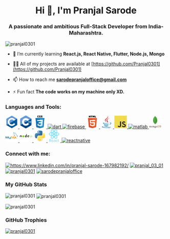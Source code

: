 

<h1 align="center">Hi 👋, I'm Pranjal Sarode</h1>
<h3 align="center">A passionate and ambitious Full-Stack Developer from India-Maharashtra.</h3>


<p align="left"> <img src="https://komarev.com/ghpvc/?username=pranjal0301&label=Profile%20views&color=0e75b6&style=flat" alt="pranjal0301" /> </p>

- 🌱 I’m currently learning **React.js, React Native, Flutter, Node.js, Mongo**

- 👨‍💻 All of my projects are available at [https://github.com/Pranjal0301](https://github.com/Pranjal0301)

- 📫 How to reach me **sarodepranjaloffice@gmail.com**

- ⚡ Fun fact **The code works on my machine only XD.**

<h3 align="left">Languages and Tools:</h3>
<p align="left"> <a href="https://www.cprogramming.com/" target="_blank" rel="noreferrer"> <img src="https://raw.githubusercontent.com/devicons/devicon/master/icons/c/c-original.svg" alt="c" width="40" height="40"/> </a> <a href="https://www.w3schools.com/cpp/" target="_blank" rel="noreferrer"> <img src="https://raw.githubusercontent.com/devicons/devicon/master/icons/cplusplus/cplusplus-original.svg" alt="cplusplus" width="40" height="40"/> </a> <a href="https://www.w3schools.com/css/" target="_blank" rel="noreferrer"> <img src="https://raw.githubusercontent.com/devicons/devicon/master/icons/css3/css3-original-wordmark.svg" alt="css3" width="40" height="40"/> </a> <a href="https://dart.dev" target="_blank" rel="noreferrer"> <img src="https://www.vectorlogo.zone/logos/dartlang/dartlang-icon.svg" alt="dart" width="40" height="40"/> </a> <a href="https://firebase.google.com/" target="_blank" rel="noreferrer"> <img src="https://www.vectorlogo.zone/logos/firebase/firebase-icon.svg" alt="firebase" width="40" height="40"/> </a>  <a href="https://www.w3.org/html/" target="_blank" rel="noreferrer"> <img src="https://raw.githubusercontent.com/devicons/devicon/master/icons/html5/html5-original-wordmark.svg" alt="html5" width="40" height="40"/> </a> <a href="https://www.java.com" target="_blank" rel="noreferrer"> <img src="https://raw.githubusercontent.com/devicons/devicon/master/icons/java/java-original.svg" alt="java" width="40" height="40"/> </a> <a href="https://developer.mozilla.org/en-US/docs/Web/JavaScript" target="_blank" rel="noreferrer"> <img src="https://raw.githubusercontent.com/devicons/devicon/master/icons/javascript/javascript-original.svg" alt="javascript" width="40" height="40"/> </a> <a href="https://www.mathworks.com/" target="_blank" rel="noreferrer"> <img src="https://upload.wikimedia.org/wikipedia/commons/2/21/Matlab_Logo.png" alt="matlab" width="40" height="40"/> </a> <a href="https://www.mongodb.com/" target="_blank" rel="noreferrer"> <img src="https://raw.githubusercontent.com/devicons/devicon/master/icons/mongodb/mongodb-original-wordmark.svg" alt="mongodb" width="40" height="40"/> </a> <a href="https://www.mysql.com/" target="_blank" rel="noreferrer"> <img src="https://raw.githubusercontent.com/devicons/devicon/master/icons/mysql/mysql-original-wordmark.svg" alt="mysql" width="40" height="40"/> </a> <a href="https://nodejs.org" target="_blank" rel="noreferrer"> <img src="https://raw.githubusercontent.com/devicons/devicon/master/icons/nodejs/nodejs-original-wordmark.svg" alt="nodejs" width="40" height="40"/> </a> <a href="https://www.python.org" target="_blank" rel="noreferrer"> <img src="https://raw.githubusercontent.com/devicons/devicon/master/icons/python/python-original.svg" alt="python" width="40" height="40"/> </a> <a href="https://reactjs.org/" target="_blank" rel="noreferrer"> <img src="https://raw.githubusercontent.com/devicons/devicon/master/icons/react/react-original-wordmark.svg" alt="react" width="40" height="40"/> </a> <a href="https://reactnative.dev/" target="_blank" rel="noreferrer"> <img src="https://reactnative.dev/img/header_logo.svg" alt="reactnative" width="40" height="40"/> </a> </p>



<h3 align="left">Connect with me:</h3>
<p align="left">
<a href="https://linkedin.com/in/https://www.linkedin.com/in/pranjal-sarode-167982192/" target="blank"><img align="center" src="https://raw.githubusercontent.com/rahuldkjain/github-profile-readme-generator/master/src/images/icons/Social/linked-in-alt.svg" alt="https://www.linkedin.com/in/pranjal-sarode-167982192/" height="30" width="40" /></a>
<a href="https://www.codechef.com/users/pranjal_03_01" target="blank"><img align="center" src="https://cdn.jsdelivr.net/npm/simple-icons@3.1.0/icons/codechef.svg" alt="pranjal_03_01" height="30" width="40" /></a>
<a href="https://www.leetcode.com/pranjal0301" target="blank"><img align="center" src="https://raw.githubusercontent.com/rahuldkjain/github-profile-readme-generator/master/src/images/icons/Social/leet-code.svg" alt="pranjal0301" height="30" width="40" /></a>
<a href="https://auth.geeksforgeeks.org/user/sarodepranjaloffice" target="blank"><img align="center" src="https://raw.githubusercontent.com/rahuldkjain/github-profile-readme-generator/master/src/images/icons/Social/geeks-for-geeks.svg" alt="sarodepranjaloffice" height="30" width="40" /></a>
</p>

<h3 align="left">My GitHub Stats</h3>

<p><img align="left" src="https://github-readme-stats.vercel.app/api/top-langs?username=pranjal0301&show_icons=true&locale=en&layout=compact" alt="pranjal0301" /></p>

<p>&nbsp;<img align="center" src="https://github-readme-stats.vercel.app/api?username=pranjal0301&show_icons=true&locale=en" alt="pranjal0301" /></p>

<p><img align="center" src="https://github-readme-streak-stats.herokuapp.com/?user=pranjal0301&" alt="pranjal0301" /></p>


<h3 align="left">GitHub Trophies</h3>
<p align="left"> <a href="https://github.com/ryo-ma/github-profile-trophy"><img src="https://github-profile-trophy.vercel.app/?username=pranjal0301" alt="pranjal0301" /></a> </p>





